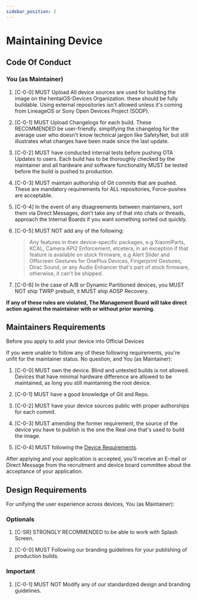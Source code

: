 ```yaml
---
sidebar_position: 2
---
```


# Maintaining Device

## Code Of Conduct

### You (as Maintainer)

1. [C-0-0] MUST Upload All device sources are used for building the image on the hentaiOS-Devices Organization. these should be fully buildable. Using external repositories isn't allowed unless it's coming from LineageOS or Sony Open Devices Project (SODP).

2. [C-0-1] MUST Upload Changelogs for each build. These RECOMMENDED be user-friendly. simplifying the changelog for the average user who doesn't know technical jargon like SafetyNet, but still illustrates what changes have been made since the last update.

3. [C-0-2] MUST have conducted internal tests before pushing OTA Updates to users. Each build has to be thoroughly checked by the maintainer and all hardware and software functionality MUST be tested before the build is pushed to production.

4. [C-0-3] MUST maintain authorship of Git commits that are pushed. These are mandatory requirements for ALL repositories, Force-pushes are acceptable.

5. [C-0-4] In the event of any disagreements between maintainers, sort them via Direct Messages, don't take any of that into chats or threads, approach the Internal Boards if you want something sorted out quickly.

6. [C-0-5] MUST NOT add any of the following:
    > Any features in their device-specific packages, e.g XiaomiParts, KCAL, Camera API2 Enforcement, etcetera, in an exception if that feature is available on stock firmware, e.g Alert Slider and Offscreen Gestures for OnePlus Devices, Fingerprint Gestures, Dirac Sound, or any Audio Enhancer that's part of stock firmware, otherwise, it can't be shipped.

7. [C-0-6] In the case of A/B or Dynamic Partitioned devices, you MUST NOT ship TWRP prebuilt, it MUST ship AOSP Recovery.

**If any of these rules are violated, The Management Board will take direct action against the maintainer with or without prior warning.**

## Maintainers Requirements

Before you apply to add your device into Official Devices

If you were unable to follow any of these following requirements, you're unfit for the maintainer status. No question, and You (as Maintainer):

1. [C-0-0] MUST own the device. Blind and untested builds is not allowed. Devices that have minimal hardware difference are allowed to be maintained, as long you still maintaining the root device.

2. [C-0-1] MUST have a good knowledge of Git and Repo.

3. [C-0-2] MUST have your device sources public with proper authorships for each commit.

4. [C-0-3] MUST amending the former requirement, the source of the device you have to publish is the one the Real one that's used to build the image.

5. [C-0-4] MUST following the [Device Requirements](device-requirements).

After applying and your application is accepted, you'll receive an E-mail or Direct Message from the recruitment and device board committee about the acceptance of your application.

## Design Requirements

For unifying the user experience across devices, You (as Maintainer):

### Optionals

  1. [C-SR] STRONGLY RECOMMENDED to be able to work with Splash Screen.

  2. [C-0-0] MUST Following our branding guidelines for your publishing of production builds.

### Important

  1. [C-0-1] MUST NOT Modify any of our standardized design and branding guidelines.
